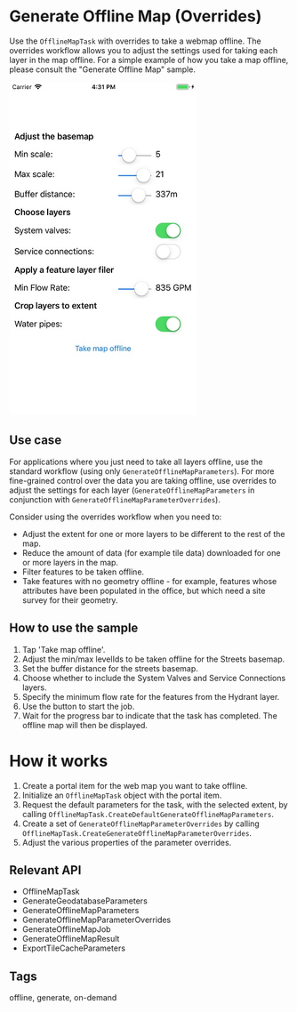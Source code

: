 # Generate Offline Map (Overrides)

Use the `OfflineMapTask` with overrides to take a webmap offline. The overrides workflow allows you to adjust the settings used for taking each layer in the map offline. For a simple example of how you take a map offline, please consult the "Generate Offline Map" sample.

![Image](GenerateOfflineMapWithOverrides.jpg)

## Use case

For applications where you just need to take all layers offline, use the standard workflow (using only `GenerateOfflineMapParameters`). For more fine-grained control over the data you are taking offline, use overrides to adjust the settings for each layer (`GenerateOfflineMapParameters` in conjunction with `GenerateOfflineMapParameterOverrides`).

Consider using the overrides workflow when you need to:

* Adjust the extent for one or more layers to be different to the rest of the map.
* Reduce the amount of data (for example tile data) downloaded for one or more layers in the map.
* Filter features to be taken offline.
* Take features with no geometry offline - for example, features whose attributes have been populated in the office, but which need a site survey for their geometry.

## How to use the sample

1. Tap 'Take map offline'.
2. Adjust the min/max levelIds to be taken offline for the Streets basemap.
3. Set the buffer distance for the streets basemap. 
4. Choose whether to include the System Valves and Service Connections layers. 
5. Specify the minimum flow rate for the features from the Hydrant layer.
6. Use the button to start the job.
7. Wait for the progress bar to indicate that the task has completed. The offline map will then be displayed.

# How it works

1. Create a portal item for the web map you want to take offline.
2. Initialize an `OfflineMapTask` object with the portal item. 
3. Request the default parameters for the task, with the selected extent, by calling `OfflineMapTask.CreateDefaultGenerateOfflineMapParameters`. 
4. Create a set of `GenerateOfflineMapParameterOverrides` by calling `OfflineMapTask.CreateGenerateOfflineMapParameterOverrides`.
5. Adjust the various properties of the parameter overrides.

## Relevant API

* OfflineMapTask
* GenerateGeodatabaseParameters
* GenerateOfflineMapParameters
* GenerateOfflineMapParameterOverrides
* GenerateOfflineMapJob
* GenerateOfflineMapResult
* ExportTileCacheParameters

## Tags

offline, generate, on-demand